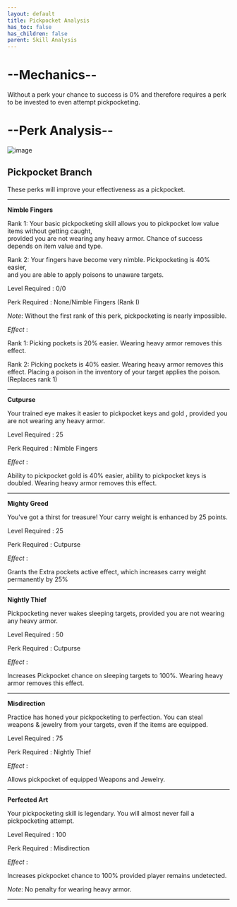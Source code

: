 ```yaml
---
layout: default
title: Pickpocket Analysis
has_toc: false
has_children: false
parent: Skill Analysis
---
```


# --Mechanics--

Without a perk your chance to success is 0% and therefore requires a perk to be invested to even attempt pickpocketing.

# --Perk Analysis--
![image](https://user-images.githubusercontent.com/26418143/157975399-80bb9953-9740-49d2-905e-fd04c9e78c0b.png)

## Pickpocket Branch

These perks will improve your effectiveness as a pickpocket.

---

**Nimble Fingers**

Rank 1: Your basic pickpocketing skill allows you to pickpocket low value items without getting caught,<br>provided you are not wearing any heavy armor. Chance of success depends on item value and type. 

Rank 2: Your fingers have become very nimble. Pickpocketing is 40% easier, <br>and you are able to apply poisons to unaware targets. 

Level Required : 0/0

Perk Required : None/Nimble Fingers (Rank I)

_Note_: Without the first rank of this perk, pickpocketing is nearly impossible.

_Effect_ :

Rank 1: Picking pockets is 20% easier. Wearing heavy armor removes this effect.

Rank 2: Picking pockets is 40% easier. Wearing heavy armor removes this effect. Placing a poison in the inventory of your target applies the poison. (Replaces rank 1)

---

**Cutpurse**

Your trained eye makes it easier to pickpocket keys and gold , provided you are not wearing any heavy armor.

Level Required : 25

Perk Required : Nimble Fingers

_Effect_ :

Ability to pickpocket gold is 40% easier, ability to pickpocket keys is doubled. Wearing heavy armor removes this effect.

---

**Mighty Greed**

You've got a thirst for treasure! Your carry weight is enhanced by 25 points.

Level Required : 25

Perk Required : Cutpurse

_Effect_ :

Grants the Extra pockets active effect, which increases carry weight permanently by 25%

---

**Nightly Thief**

Pickpocketing never wakes sleeping targets, provided you are not wearing any heavy armor.

Level Required : 50

Perk Required : Cutpurse

_Effect_ :

Increases Pickpocket chance on sleeping targets to 100%. Wearing heavy armor removes this effect.

---

**Misdirection**

Practice has honed your pickpocketing to perfection. You can steal weapons & jewelry from your targets, even if the items are equipped.

Level Required : 75

Perk Required : Nightly Thief

_Effect_ :

Allows pickpocket of equipped Weapons and Jewelry. 

---

**Perfected Art**

Your pickpocketing skill is legendary. You will almost never fail a pickpocketing attempt.

Level Required : 100

Perk Required : Misdirection

_Effect_ :

Increases pickpocket chance to 100% provided player remains undetected.

_Note_: No penalty for wearing heavy armor.


---
